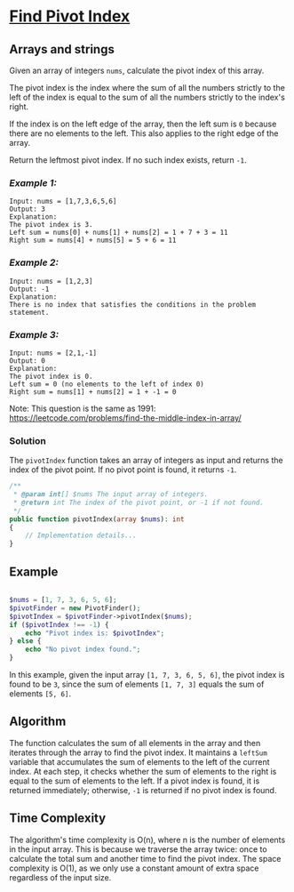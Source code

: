 # [Find Pivot Index](https://leetcode.com/explore/learn/card/array-and-string/201/introduction-to-array/1144/)

## Arrays and strings

Given an array of integers `nums`, calculate the pivot index of this array.

The pivot index is the index where the sum of all the numbers strictly to the left of the index is equal to the sum of
all the numbers strictly to the index's right.

If the index is on the left edge of the array, then the left sum is `0` because there are no elements to the left. This
also applies to the right edge of the array.

Return the leftmost pivot index. If no such index exists, return `-1`.

### ***Example 1:***

````
Input: nums = [1,7,3,6,5,6]
Output: 3
Explanation:
The pivot index is 3.
Left sum = nums[0] + nums[1] + nums[2] = 1 + 7 + 3 = 11
Right sum = nums[4] + nums[5] = 5 + 6 = 11
````

### ***Example 2:***

```
Input: nums = [1,2,3]
Output: -1
Explanation:
There is no index that satisfies the conditions in the problem statement.
```

### ***Example 3:***

```
Input: nums = [2,1,-1]
Output: 0
Explanation:
The pivot index is 0.
Left sum = 0 (no elements to the left of index 0)
Right sum = nums[1] + nums[2] = 1 + -1 = 0
```

Note: This question is the same as 1991: https://leetcode.com/problems/find-the-middle-index-in-array/

### Solution

The `pivotIndex` function takes an array of integers as input and returns the index of the pivot point. If no pivot
point is found, it returns `-1`.

```php
/**
 * @param int[] $nums The input array of integers.
 * @return int The index of the pivot point, or -1 if not found.
 */
public function pivotIndex(array $nums): int
{
    // Implementation details...
}
```

## Example

```php

$nums = [1, 7, 3, 6, 5, 6];
$pivotFinder = new PivotFinder();
$pivotIndex = $pivotFinder->pivotIndex($nums);
if ($pivotIndex !== -1) {
    echo "Pivot index is: $pivotIndex";
} else {
    echo "No pivot index found.";
}
```

In this example, given the input array `[1, 7, 3, 6, 5, 6]`, the pivot index is found to be `3`, since the sum of
elements `[1, 7, 3]` equals the sum of elements `[5, 6]`.

## Algorithm

The function calculates the sum of all elements in the array and then iterates through the array to find the pivot
index. It maintains a `leftSum` variable that accumulates the sum of elements to the left of the current index. At each
step, it checks whether the sum of elements to the right is equal to the sum of elements to the left. If a pivot index
is found, it is returned immediately; otherwise, `-1` is returned if no pivot index is found.

## Time Complexity

The algorithm's time complexity is O(n), where n is the number of elements in the input array. This is because we
traverse the array twice: once to calculate the total sum and another time to find the pivot index. The space complexity
is O(1), as we only use a constant amount of extra space regardless of the input size.
